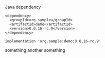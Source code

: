 Java dependency

```
<dependency>
  <groupId>org.sample</groupId>
  <artifactId>demo</artifactId>
  <version>0.0.16-rc.9</version>
</dependency>
```

```
implementation 'org.sample:demo:0.0.16-rc.9'
```

something
another something
